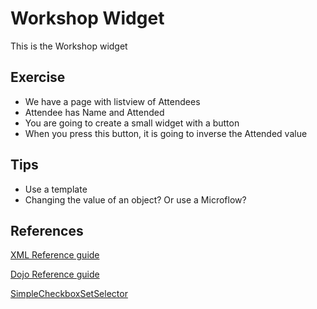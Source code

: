 # Workshop Widget

This is the Workshop widget

## Exercise

- We have a page with listview of Attendees
- Attendee has Name and Attended
- You are going to create a small widget with a button
- When you press this button, it is going to inverse the Attended value

## Tips

- Use a template
- Changing the value of an object? Or use a Microflow?

## References

[XML Reference guide](https://world.mendix.com/display/refguide6/XML+Reference+Guide)

[Dojo Reference guide](http://dojotoolkit.org/reference-guide/1.10/dojo/index.html#dojo-index)

[SimpleCheckboxSetSelector](https://github.com/mendix/SimpleCheckboxSetSelector)
